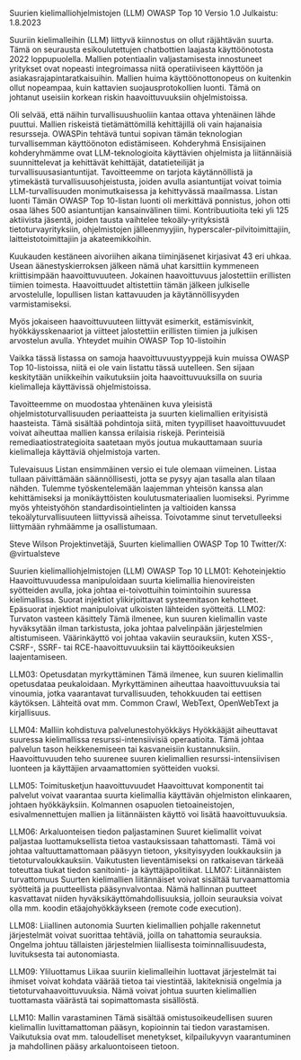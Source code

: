 ﻿Suurien kielimalliohjelmistojen (LLM) OWASP Top 10
Versio 1.0 
Julkaistu: 1.8.2023




Suuriin kielimalleihin (LLM) liittyvä kiinnostus on ollut räjähtävän suurta. Tämä on seurausta esikoulutettujen chatbottien laajasta käyttöönotosta 2022 loppupuolella. Mallien potentiaalin valjastamisesta innostuneet yritykset ovat nopeasti integroimassa niitä operatiiviseen käyttöön ja asiakasrajapintaratkaisuihin. Mallien huima käyttöönottonopeus on kuitenkin ollut nopeampaa, kuin kattavien suojausprotokollien luonti. Tämä on johtanut useisiin korkean riskin haavoittuvuuksiin ohjelmistoissa.


Oli selvää, että näihin turvallisuushuoliin kantaa ottava yhtenäinen lähde puuttui. Mallien riskeistä tietämättömillä kehittäjillä oli vain hajanaisia resursseja. OWASPin tehtävä tuntui sopivan tämän teknologian turvallisemman käyttöönoton edistämiseen.
Kohderyhmä
Ensisijainen kohderyhmämme ovat LLM-teknologioita käyttävien ohjelmista ja liitännäisiä suunnittelevat ja kehittävät kehittäjät, datatieteilijät ja turvallisuusasiantuntijat. Tavoitteemme on tarjota käytännöllistä ja ytimekästä turvallisuusohjeistusta, joiden avulla asiantuntijat voivat toimia LLM-turvallisuuden monimutkaisessa ja kehittyvässä maailmassa.
Listan luonti
Tämän OWASP Top 10-listan luonti oli merkittävä ponnistus, johon otti osaa lähes 500 asiantuntijan kansainvälinen tiimi. Kontribuutioita teki yli 125 aktiivista jäsentä, joiden tausta vaihtelee tekoäly-yrityksistä tietoturvayrityksiin, ohjelmistojen jälleenmyyjiin, hyperscaler-pilvitoimittajiin, laitteistotoimittajiin ja akateemikkoihin.


Kuukauden kestäneen aivoriihen aikana tiiminjäsenet kirjasivat 43 eri uhkaa. Usean äänestyskierroksen jälkeen nämä uhat karsittiin kymmeneen kriittisimpään haavoittuvuuteen. Jokainen haavoittuvuus jalostettiin erillisten tiimien toimesta. Haavoittuudet altistettiin tämän jälkeen julkiselle arvostelulle, lopullisen listan kattavuuden ja käytännöllisyyden varmistamiseksi.


Myös jokaiseen haavoittuvuuteen liittyvät esimerkit, estämisvinkit, hyökkäysskenaariot ja viitteet jalostettiin erillisten tiimien ja julkisen arvostelun avulla.
Yhteydet muihin OWASP Top 10-listoihin


Vaikka tässä listassa on samoja haavoittuvuustyyppejä kuin muissa OWASP Top 10-listoissa, niitä ei ole vain listattu tässä uutelleen. Sen sijaan keskitytään uniikkeihin vaikutuksiin joita haavoittuvuuksilla on suuria kielimalleja käyttävissä ohjelmistoissa.


Tavoitteemme on muodostaa yhtenäinen kuva yleisistä ohjelmistoturvallisuuden periaatteista ja suurten kielimallien erityisistä haasteista. Tämä sisältää pohdintoja siitä, miten tyypilliset haavoittuvuudet voivat aiheuttaa mallien kanssa erilaisia riskejä. Perinteisiä remediaatiostrategioita saatetaan myös joutua mukauttamaan suuria kielimalleja käyttäviä ohjelmistoja varten.


Tulevaisuus
Listan ensimmäinen versio ei tule olemaan viimeinen. Listaa tullaan päivittämään säännöllisesti, jotta se pysyy ajan tasalla alan tilaan nähden. Tulemme työskentelemään laajemman yhteisön kanssa alan kehittämiseksi ja monikäyttöisten koulutusmateriaalien luomiseksi.
Pyrimme myös yhteistyöhön standardisointielinten ja valtioiden kanssa tekoälyturvallisuuteen liittyvissä aiheissa. Toivotamme sinut tervetulleeksi liittymään ryhmäämme ja osallistumaan.


Steve Wilson
Projektinvetäjä, Suurten kielimallien OWASP Top 10
Twitter/X: @virtualsteve


Suurien kielimalliohjelmistojen (LLM) OWASP Top 10
LLM01: Kehoteinjektio
Haavoittuvuudessa manipuloidaan suurta kielimallia hienovireisten syötteiden avulla, joka johtaa ei-toivottuihin toimintoihin suuressa kielimallissa. Suorat injektiot ylikirjoittavat systeemitason kehotteet. Epäsuorat injektiot manipuloivat ulkoisten lähteiden syötteitä.
LLM02: Turvaton vasteen käsittely
Tämä ilmenee, kun suuren kielimallin vaste hyväksytään ilman tarkistusta, joka johtaa palvelinpään järjestelmien altistumiseen. Väärinkäyttö voi johtaa vakaviin seurauksiin, kuten XSS-, CSRF-, SSRF- tai RCE-haavoittuvuuksiin tai käyttöoikeuksien laajentamiseen.


LLM03: Opetusdatan myrkyttäminen
Tämä ilmenee, kun suuren kielimallin opetusdataa peukaloidaan. Myrkyttäminen aiheuttaa haavoittuvuuksia tai vinoumia, jotka vaarantavat turvallisuuden, tehokkuuden tai eettisen käytöksen. Lähteitä ovat mm. Common Crawl, WebText, OpenWebText ja kirjallisuus.


LLM04: Malliin kohdistuva palvelunestohyökkäys
Hyökkääjät aiheuttavat suuressa kielimallissa resurssi-intensiivisiä operaatioita. Tämä johtaa palvelun tason heikkenemiseen tai kasvaneisiin kustannuksiin. Haavoittuvuuden teho suurenee suuren kielimallien resurssi-intensiivisen luonteen ja käyttäjien arvaamattomien syötteiden vuoksi.


LLM05: Toimitusketjun haavoittuvuudet
Haavoittuvat komponentit tai palvelut voivat vaarantaa suurta kielimallia käyttävän ohjelmiston elinkaaren, johtaen hyökkäyksiin. Kolmannen osapuolen tietoaineistojen, esivalmennettujen mallien ja liitännäisten käyttö voi lisätä haavoittuvuuksia.


LLM06: Arkaluonteisen tiedon paljastaminen
Suuret kielimallit voivat paljastaa luottamuksellista tietoa vastauksissaan tahattomasti. Tämä voi johtaa valtuuttamattomaan pääsyyn tietoon, yksityisyyden loukkauksiin ja tietoturvaloukkauksiin. Vaikutusten lieventämiseksi on ratkaisevan tärkeää toteuttaa tiukat tiedon sanitointi- ja käyttäjäpolitiikat.
LLM07: Liitännäisten turvattomuus
Suurten kielimallien liitännäiset voivat sisältää turvaamattomia syötteitä ja puutteellista pääsynvalvontaa. Nämä hallinnan puutteet kasvattavat niiden hyväksikäyttömahdollisuuksia, jolloin seurauksia voivat olla mm. koodin etäajohyökkäykseen (remote code execution).


LLM08: Liiallinen autonomia
Suurten kielimallien pohjalle rakennetut järjestelmät voivat suorittaa tehtäviä, joilla on tahattomia seurauksia. Ongelma johtuu tällaisten järjestelmien liiallisesta toiminnallisuudesta, luvituksesta tai autonomiasta.


LLM09: Yliluottamus
Liikaa suuriin kielimalleihin luottavat järjestelmät tai ihmiset voivat kohdata väärää tietoa tai viestintää, lakiteknisiä ongelmia ja tietoturvahaavoittuvuuksia. Nämä voivat johtua suurten kielimallien tuottamasta väärästä tai sopimattomasta sisällöstä.


LLM10: Mallin varastaminen
Tämä sisältää omistusoikeudellisen suuren kielimallin luvittamattoman pääsyn, kopioinnin tai tiedon varastamisen. Vaikutuksia ovat mm. taloudelliset menetykset, kilpailukyvyn vaarantuminen ja mahdollinen pääsy arkaluontoiseen tietoon.


